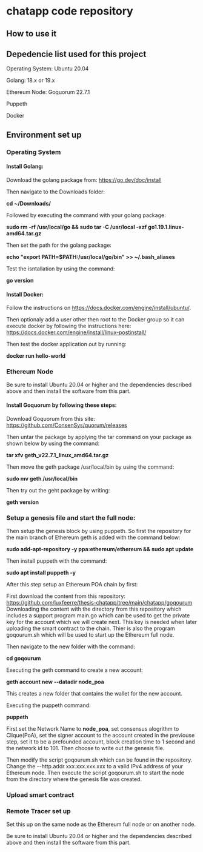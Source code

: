 # **chatapp code repository**

## **How to use it**

## **Depedencie list used for this project**
Operating System: Ubuntu 20.04

Golang: 18.x or 19.x

Ethereum Node: Goquorum 22.7.1

Puppeth

Docker

## **Environment set up**

### **Operating System**
#### Install Golang:

Download the golang package from: https://go.dev/doc/install

Then navigate to the Downloads folder:

**cd ~/Downloads/**

Followed by executing the command with your golang package:

**sudo rm -rf /usr/local/go && sudo tar -C /usr/local -xzf go1.19.1.linux-amd64.tar.gz**

Then set the path for the golang package:

**echo "export PATH=$PATH:/usr/local/go/bin" >> ~/.bash_aliases**

Test the isntallation by using the command:

**go version**

#### Install Docker:

Follow the instructions on https://docs.docker.com/engine/install/ubuntu/.

Then optionaly add a user other then root to the Docker group so it can execute docker
by following the instructions here: https://docs.docker.com/engine/install/linux-postinstall/

Then test the docker application out by running:

**docker run hello-world**

### **Ethereum Node**

Be sure to install Ubuntu 20.04 or higher and the dependencies described above and then install the software from this part.

#### Install Goquorum by following these steps:

Download Goquorum from this site: https://github.com/ConsenSys/quorum/releases

Then untar the package by applying the tar command on 
your package as shown below by using the command:

**tar xfv geth_v22.7.1_linux_amd64.tar.gz**

Then move the geth package /usr/local/bin by using the command:

**sudo mv geth /usr/local/bin**

Then try out the geht package by writing:

**geth version**

### Setup a genesis file and start the full node:

Then setup the genesis block by using puppeth.
So first the repository for the main branch of Ethereum geth is added with the command below:

**sudo add-apt-repository -y ppa:ethereum/ethereum && sudo apt update**

Then install puppeth with the command:

**sudo apt install puppeth -y**

After this step setup an Ethereum POA chain by first:

First download the content from this repository: https://github.com/luxfeerre/thesis-chatapp/tree/main/chatapp/goqourum
Downloading the content with the directory from this repository which includes a support program main.go which can be used to get the private key for the account which we will create next. This key is needed when later uploading the smart contract to the chain.
Thier is also the program goqourum.sh which will be used to start up the Ethereum full node.

Then navigate to the new folder with the command:

**cd goqourum**

Executing the geth command to create a new account:

**geth account new --datadir node_poa**

This creates a new folder that contains the wallet for the new account.

Executing the puppeth command:

**puppeth**

First set the Network Name to **node_poa**, set consensus alogrithm to Clique(PoA),
set the signer account to the account created in the previouse step, set it to be a prefounded account,
block creation time to 1 second and the network id to 101.
Then choose to write out the genesis file.

Then modify the script goqourum.sh which can be found in the repository.
Change the --http.addr xxx.xxx.xxx.xxx to a valid IPv4 address of your Ethereum node.
Then execute the script goqourum.sh to start the node from the directory where the genesis file was created.

### **Upload smart contract**



### **Remote Tracer set up**

Set this up on the same node as the Ethereum full node or on another node.

Be sure to install Ubuntu 20.04 or higher and the dependencies described above and then install the software from this part.


